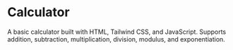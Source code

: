 # Calculator
A basic calculator built with HTML, Tailwind CSS, and JavaScript. Supports addition, subtraction, multiplication, division, modulus, and exponentiation.
